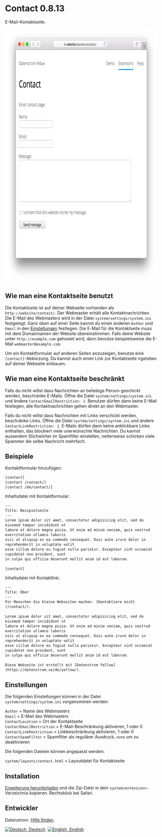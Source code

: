 Contact 0.8.13
==============
E-Mail-Kontaktseite.

<p align="center"><img src="contact-screenshot.png?raw=true" width="795" height="836" alt="Bildschirmfoto"></p>

## Wie man eine Kontaktseite benutzt

Die Kontaktseite ist auf deiner Webseite vorhanden als `http://website/contact/`. Der Webmaster erhält alle Kontaktnachrichten. Die E-Mail des Webmasters wird in der Datei `system/settings/system.ini` festgelegt. Ganz oben auf einer Seite kannst du einen anderen `Author` und `Email` in den [Einstellungen](https://github.com/datenstrom/yellow-extensions/tree/master/source/core/README-de.md#einstellungen) festlegen. Die E-Mail für die Kontaktseite muss mit dem Domainnamen der Website übereinstimmen. Falls deine Website unter `http://example.com` gehostet wird, dann benutze beispielsweise die E-Mail `webmaster@example.com`.

Um ein Kontaktformular auf anderen Seiten anzuzeigen, benutze eine `[contact]`-Abkürzung. Du kannst auch einen Link zur Kontaktseite irgendwo auf deiner Webseite einbauen.

## Wie man eine Kontaktseite beschränkt

Falls du nicht willst dass Nachrichten an beliebige Person geschickt werden, beschränke E-Mails. Öffne die Datei `system/settings/system.ini` und ändere `ContactEmailRestriction: 1`. Benutzer dürfen dann keine E-Mail festlegen, alle Kontaktnachrichten gehen direkt an den Webmaster.

Falls du nicht willst dass Nachrichten mit Links verschickt werden, beschränke Links. Öffne die Datei `system/settings/system.ini` und ändere `ContactLinkRestriction: 1`. E-Mails dürfen dann keine anklickbare Links enthalten, das blockiert viele unerwünschte Nachrichten. Du kannst ausserdem Stichwörter im Spamfilter einstellen, netterweise schicken viele Spammer die selbe Nachricht mehrfach.

## Beispiele

Kontaktformular hinzufügen:

    [contact]
    [contact /contact/]
    [contact /de/contact/]

Inhaltsdatei mit Kontaktformular:

    ---
    Title: Beispielseite
    ---
    Lorem ipsum dolor sit amet, consectetur adipisicing elit, sed do eiusmod tempor incididunt ut 
    labore et dolore magna pizza. Ut enim ad minim veniam, quis nostrud exercitation ullamco laboris 
    nisi ut aliquip ex ea commodo consequat. Duis aute irure dolor in reprehenderit in voluptate velit 
    esse cillum dolore eu fugiat nulla pariatur. Excepteur sint occaecat cupidatat non proident, sunt 
    in culpa qui officia deserunt mollit anim id est laborum.

    [contact]

Inhaltsdatei mit Kontaktlink:

    ---
    Title: Über
    ---
    Für Menschen die kleine Webseiten machen. [Kontaktiere mich](/contact/).
    
    Lorem ipsum dolor sit amet, consectetur adipisicing elit, sed do eiusmod tempor incididunt ut 
    labore et dolore magna pizza. Ut enim ad minim veniam, quis nostrud exercitation ullamco laboris 
    nisi ut aliquip ex ea commodo consequat. Duis aute irure dolor in reprehenderit in voluptate velit 
    esse cillum dolore eu fugiat nulla pariatur. Excepteur sint occaecat cupidatat non proident, sunt 
    in culpa qui officia deserunt mollit anim id est laborum.
    
    Diese Webseite ist erstellt mit [Datenstrom Yellow](https://datenstrom.se/de/yellow/).

## Einstellungen

Die folgenden Einstellungen können in der Datei `system/settings/system.ini` vorgenommen werden:

`Author` = Name des Webmasters  
`Email` = E-Mail des Webmasters  
`ContactLocation` = Ort der Kontaktseite  
`ContactEmailRestriction` = E-Mail-Beschränkung aktivieren, 1 oder 0  
`ContactLinkRestriction` = Linkbeschränkung aktivieren, 1 oder 0  
`ContactSpamFilter` = Spamfilter als regulärer Ausdruck, `none` um zu deaktivieren  

Die folgenden Dateien können angepasst werden:

`system/layouts/contact.html` = Layoutdatei für Kontaktseite  

## Installation

[Erweiterung herunterladen](https://github.com/datenstrom/yellow-extensions/raw/master/zip/contact.zip) und die Zip-Datei in dein `system/extensions`-Verzeichnis kopieren. Rechtsklick bei Safari.

## Entwickler

Datenstrom. [Hilfe finden](https://datenstrom.se/de/yellow/help/).

<p>
<a href="README-de.md"><img src="https://raw.githubusercontent.com/datenstrom/yellow-extensions/master/source/help/language-de.png" width="15" height="15" alt="Deutsch">&nbsp; Deutsch</a>&nbsp;
<a href="README.md"><img src="https://raw.githubusercontent.com/datenstrom/yellow-extensions/master/source/help/language-en.png" width="15" height="15" alt="English">&nbsp; English</a>&nbsp;
</p>
